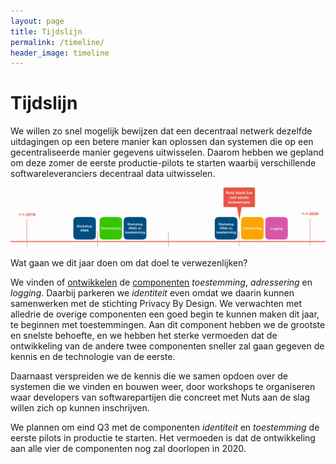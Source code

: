 ```yaml
---
layout: page
title: Tijdslijn
permalink: /timeline/
header_image: timeline
---
```


# Tijdslijn

We willen zo snel mogelijk bewijzen dat een decentraal netwerk dezelfde uitdagingen op een betere manier kan oplossen dan systemen die op een gecentraliseerde manier gegevens uitwisselen. Daarom hebben we gepland om deze zomer de eerste productie-pilots te starten waarbij verschillende softwareleveranciers decentraal data uitwisselen.

<img class="inline-image" src="/assets/images/timeline.png" alt="Tijdslijn" title="Tijdslijn"/>

Wat gaan we dit jaar doen om dat doel te verwezenlijken?

We vinden of [ontwikkelen](/software) de [componenten](/componenten) <em>toestemming</em>, <em>adressering</em> en <em>logging</em>. Daarbij parkeren we <em>identiteit</em> even omdat we daarin kunnen samenwerken met de stichting Privacy By Design. We verwachten met alledrie de overige componenten een goed begin te kunnen maken dit jaar, te beginnen met toestemmingen. Aan dit component hebben we de grootste en snelste behoefte, en we hebben het sterke vermoeden dat de ontwikkeling van de andere twee componenten sneller zal gaan gegeven de kennis en de technologie van de eerste.

Daarnaast verspreiden we de kennis die we samen opdoen over de systemen die we vinden en bouwen weer, door workshops te organiseren waar developers van softwarepartijen die concreet met Nuts aan de slag willen zich op kunnen inschrijven.

We plannen om eind Q3 met de componenten <em>identiteit</em> en <em>toestemming</em> de eerste pilots in productie te starten. Het vermoeden is dat de ontwikkeling aan alle vier de componenten nog zal doorlopen in 2020.
